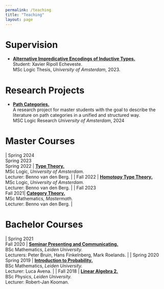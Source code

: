 ```yaml
---
permalink: /teaching
title: "Teaching"
layout: page
---
```


# Supervision

- [**Alternative Impredicative Encodings of Inductive Types.**](https://msclogic.illc.uva.nl/current-students/graduation/Defenses-2023/) \
    Student: Xavier Ripoll Echeveste. \
    MSc Logic Thesis, *University of Amsterdam*, 2023.

# Research Projects

- [**Path Categories.**](/path_categories.md) \
    A research project for master students with the goal to describe the literature on path categories in a unified and structured way. \
    MSC Logic Research *University of Amsterdam*, 2024 

# Master Courses

| Spring 2024 <br/> Spring 2023 <br/> Spring 2022 | [**Type Theory.**](https://coursecatalogue.uva.nl/xmlpages/page/2023-2024-en/search-course/course/110132) <br/> MSc Logic, *University of Amsterdam.* <br/> Lecturer: Benno van den Berg. |
| Fall 2022 | [**Homotopy Type Theory.**](https://homotopytypetheory.org/) <br/> MSc Logic, *University of Amsterdam.* <br/> Lecturer: Benno van den Berg. |
| Fall 2023 <br/> Fall 2021| [**Category Theory.**](https://elo.mastermath.nl/mod/page/view.php?id=333) <br/> MSc Mathematics, *Mastermath.* <br/> Lecturer: Benno van den Berg. |

# Bachelor Courses

| Spring 2021 <br/> Fall 2020 | [**Seminar Presenting and Communicating.**](https://studiegids.universiteitleiden.nl/en/courses/99656/seminarium-presenteren-en-communiceren) <br/> BSc Mathematics, *Leiden University.* <br/> Lecturers: Peter Bruin, Hans Finkelnberg, Mark Roelands. |
| Spring 2020 <br/> Spring 2019 | [**Introduction to Probability.**](https://studiegids.universiteitleiden.nl/en/courses/99621/inleiding-kansrekening) <br/> BSc Mathematics, *Leiden University.* <br/> Lecturer: Luca Avena. |
| Fall 2018 | [**Linear Algebra 2.**](https://studiegids.universiteitleiden.nl/en/courses/81761/lineaire-algebra-2-na) <br/> BSc Physics, *Leiden University.* <br/> Lecturer: Robert-Jan Kooman.